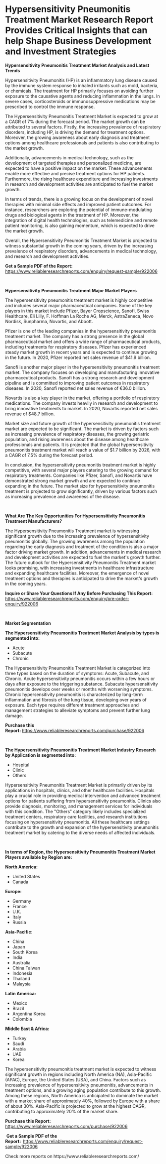 <p><h1>Hypersensitivity Pneumonitis Treatment Market Research Report Provides Critical Insights that can help Shape Business Development and Investment Strategies</h1></p><p><strong>Hypersensitivity Pneumonitis Treatment Market Analysis and Latest Trends</strong></p>
<p><p>Hypersensitivity Pneumonitis (HP) is an inflammatory lung disease caused by the immune system response to inhaled irritants such as mold, bacteria, or chemicals. The treatment for HP primarily focuses on avoiding further exposure to the causative agents and reducing inflammation in the lungs. In severe cases, corticosteroids or immunosuppressive medications may be prescribed to control the immune response.</p><p>The Hypersensitivity Pneumonitis Treatment Market is expected to grow at a CAGR of 7% during the forecast period. The market growth can be attributed to several factors. Firstly, the increasing prevalence of respiratory disorders, including HP, is driving the demand for treatment options. Moreover, the growing awareness about early diagnosis and treatment options among healthcare professionals and patients is also contributing to the market growth.</p><p>Additionally, advancements in medical technology, such as the development of targeted therapies and personalized medicine, are expected to have a positive impact on the market. These advancements enable more effective and precise treatment options for HP patients. Furthermore, the rising healthcare expenditure and increasing investments in research and development activities are anticipated to fuel the market growth.</p><p>In terms of trends, there is a growing focus on the development of novel therapies with minimal side effects and improved patient outcomes. For instance, researchers are exploring the potential of immune-modulating drugs and biological agents in the treatment of HP. Moreover, the integration of digital health technologies, such as telemedicine and remote patient monitoring, is also gaining momentum, which is expected to drive the market growth.</p><p>Overall, the Hypersensitivity Pneumonitis Treatment Market is projected to witness substantial growth in the coming years, driven by the increasing prevalence of respiratory disorders, advancements in medical technology, and research and development activities.</p></p>
<p><strong>Get a Sample PDF of the Report:&nbsp;</strong> <a href="https://www.reliableresearchreports.com/enquiry/request-sample/922006">https://www.reliableresearchreports.com/enquiry/request-sample/922006</a></p>
<p>&nbsp;</p>
<p><strong>Hypersensitivity Pneumonitis Treatment Major Market Players</strong></p>
<p><p>The hypersensitivity pneumonitis treatment market is highly competitive and includes several major pharmaceutical companies. Some of the key players in this market include Pfizer, Bayer Cropscience, Sanofi, Swiss Healthcare, Eli Lilly, F. Hoffman La Roche AG, Merck, AstraZeneca, Novo Nordisk, Sunpharma, Novartis, and Abbott.</p><p>Pfizer is one of the leading companies in the hypersensitivity pneumonitis treatment market. The company has a strong presence in the global pharmaceutical market and offers a wide range of pharmaceutical products, including treatments for respiratory diseases. Pfizer has experienced steady market growth in recent years and is expected to continue growing in the future. In 2020, Pfizer reported net sales revenue of $41.9 billion.</p><p>Sanofi is another major player in the hypersensitivity pneumonitis treatment market. The company focuses on developing and manufacturing innovative pharmaceutical products. Sanofi has a strong research and development pipeline and is committed to improving patient outcomes in respiratory diseases. In 2020, Sanofi reported net sales revenue of €36.0 billion.</p><p>Novartis is also a key player in the market, offering a portfolio of respiratory medications. The company invests heavily in research and development to bring innovative treatments to market. In 2020, Novartis reported net sales revenue of $48.7 billion.</p><p>Market size and future growth of the hypersensitivity pneumonitis treatment market are expected to be significant. The market is driven by factors such as increasing prevalence of respiratory diseases, the growing geriatric population, and rising awareness about the disease among healthcare professionals and patients. It is projected that the global hypersensitivity pneumonitis treatment market will reach a value of $1.7 billion by 2026, with a CAGR of 7.5% during the forecast period.</p><p>In conclusion, the hypersensitivity pneumonitis treatment market is highly competitive, with several major players catering to the growing demand for respiratory treatments. Companies like Pfizer, Sanofi, and Novartis have demonstrated strong market growth and are expected to continue expanding in the future. The market size for hypersensitivity pneumonitis treatment is projected to grow significantly, driven by various factors such as increasing prevalence and awareness of the disease.</p></p>
<p>&nbsp;</p>
<p><strong>What Are The Key Opportunities For Hypersensitivity Pneumonitis Treatment Manufacturers?</strong></p>
<p><p>The Hypersensitivity Pneumonitis Treatment market is witnessing significant growth due to the increasing prevalence of hypersensitivity pneumonitis globally. The growing awareness among the population regarding the early diagnosis and treatment of the condition is also a major factor driving market growth. In addition, advancements in medical research and development activities are expected to fuel the market's growth further. The future outlook for the Hypersensitivity Pneumonitis Treatment market looks promising, with increasing investments in healthcare infrastructure and expanding healthcare facilities. Moreover, the emergence of novel treatment options and therapies is anticipated to drive the market's growth in the coming years.</p></p>
<p><strong>Inquire or Share Your Questions If Any Before Purchasing This Report:</strong> <a href="https://www.reliableresearchreports.com/enquiry/pre-order-enquiry/922006">https://www.reliableresearchreports.com/enquiry/pre-order-enquiry/922006</a></p>
<p>&nbsp;</p>
<p><strong>Market Segmentation</strong></p>
<p><strong>The Hypersensitivity Pneumonitis Treatment Market Analysis by types is segmented into:</strong></p>
<p><ul><li>Acute</li><li>Subacute</li><li>Chronic</li></ul></p>
<p><p>The Hypersensitivity Pneumonitis Treatment Market is categorized into three types based on the duration of symptoms: Acute, Subacute, and Chronic. Acute hypersensitivity pneumonitis occurs within a few hours or days after exposure to the triggering substance. Subacute hypersensitivity pneumonitis develops over weeks or months with worsening symptoms. Chronic hypersensitivity pneumonitis is characterized by long-term inflammation and fibrosis of the lung tissue, developing over years of exposure. Each type requires different treatment approaches and management strategies to alleviate symptoms and prevent further lung damage.</p></p>
<p><strong>Purchase this Report:&nbsp;</strong><a href="https://www.reliableresearchreports.com/purchase/922006">https://www.reliableresearchreports.com/purchase/922006</a></p>
<p>&nbsp;</p>
<p><strong>The Hypersensitivity Pneumonitis Treatment Market Industry Research by Application is segmented into:</strong></p>
<p><ul><li>Hospital</li><li>Clinic</li><li>Others</li></ul></p>
<p><p>Hypersensitivity Pneumonitis Treatment Market is primarily driven by its applications in hospitals, clinics, and other healthcare facilities. Hospitals play a crucial role in providing medical intervention and advanced treatment options for patients suffering from hypersensitivity pneumonitis. Clinics also provide diagnosis, monitoring, and management services for individuals with this condition. The "Others" category likely includes specialized treatment centers, respiratory care facilities, and research institutions focusing on hypersensitivity pneumonitis. All these healthcare settings contribute to the growth and expansion of the hypersensitivity pneumonitis treatment market by catering to the diverse needs of affected individuals.</p></p>
<p>&nbsp;</p>
<p><strong>In terms of Region, the Hypersensitivity Pneumonitis Treatment Market Players available by Region are:</strong></p>
<p>
    <p> <strong> North America: </strong>
        <ul>
            <li>United States</li>
            <li>Canada</li>
        </ul>
        </p> 
    <p> <strong> Europe: </strong>
        <ul>
            <li>Germany</li>
            <li>France</li>
            <li>U.K.</li>
            <li>Italy</li>
            <li>Russia</li>
        </ul>
        </p> 
    <p> <strong> Asia-Pacific: </strong>
        <ul>
            <li>China</li>
            <li>Japan</li>
            <li>South Korea</li>
            <li>India</li>
            <li>Australia</li>
            <li>China Taiwan</li>
            <li>Indonesia</li>
            <li>Thailand</li>
            <li>Malaysia</li>
        </ul>
        </p> 
    <p> <strong> Latin America: </strong>
        <ul>
            <li>Mexico</li>
            <li>Brazil</li>
            <li>Argentina Korea</li>
            <li>Colombia</li>
        </ul>
        </p> 
    <p> <strong> Middle East & Africa: </strong>
        <ul>
            <li>Turkey</li>
            <li>Saudi</li>
            <li>Arabia</li>
            <li>UAE</li>
            <li>Korea</li>
        </ul>
    </p>
    </p>
<p><p>The hypersensitivity pneumonitis treatment market is expected to witness significant growth in regions including North America (NA), Asia-Pacific (APAC), Europe, the United States (USA), and China. Factors such as increasing prevalence of hypersensitivity pneumonitis, advancements in treatment options, and a growing aging population contribute to this growth. Among these regions, North America is anticipated to dominate the market with a market share of approximately 40%, followed by Europe with a share of about 30%. Asia-Pacific is projected to grow at the highest CAGR, contributing to approximately 20% of the market share.</p></p>
<p><strong>Purchase this Report: </strong><a href="https://www.reliableresearchreports.com/purchase/922006">https://www.reliableresearchreports.com/purchase/922006</a></p>
<p>&nbsp;<strong>Get a Sample PDF of the Report:&nbsp;&nbsp;</strong><a href="https://www.reliableresearchreports.com/enquiry/request-sample/922006">https://www.reliableresearchreports.com/enquiry/request-sample/922006</a></p>
<p><strong></strong></p>
<p>Check more reports on https://www.reliableresearchreports.com/</p>